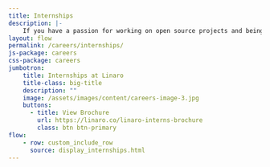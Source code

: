 ```yaml
---
title: Internships
description: |-
    If you have a passion for working on open source projects and being part of a community then you belong at Linaro. Linaro offers its employees the opportunity to work with leading edge technology and the latest hardware.
layout: flow
permalink: /careers/internships/
js-package: careers
css-package: careers
jumbotron:
    title: Internships at Linaro
    title-class: big-title
    description: ""
    image: /assets/images/content/careers-image-3.jpg
    buttons:
      - title: View Brochure
        url: https://linaro.co/linaro-interns-brochure
        class: btn btn-primary
flow:
    - row: custom_include_row
      source: display_internships.html
---
```


